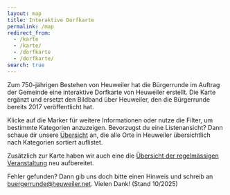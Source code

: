 ```yaml
---
layout: map
title: Interaktive Dorfkarte
permalink: /map
redirect_from:
  - /karte
  - /karte/
  - /dorfkarte
  - /dorfkarte/
search: true
---
```


Zum 750-jährigen Bestehen von Heuweiler hat die Bürgerrunde im Auftrag der Gemeinde eine interaktive Dorfkarte von Heuweiler erstellt. Die Karte ergänzt und ersetzt den Bildband über Heuweiler, den die Bürgerrunde bereits 2017 veröffentlicht hat.

Klicke auf die Marker für weitere Informationen oder nutze die Filter, um bestimmte Kategorien anzuzeigen. Bevorzugst du eine Listenansicht? Dann schaue dir unsere [Übersicht](/locations) an, die alle Orte in Heuweiler übersichtlich nach Kategorien sortiert auflistet.

Zusätzlich zur Karte haben wir auch eine die [Übersicht der regelmässigen Veranstaltung](/yearlyevents) neu aufbereitet.

Fehler gefunden? Dann gib uns doch bitte einen Hinweis und schreib an [buergerrunde@heuweiler.net](mailto:buergerrunde@heuweiler.net). Vielen Dank! (Stand 10/2025)
